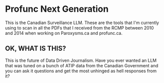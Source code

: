 # Profunc Next Generation

This is the Canadian Surveillance LLM.  These are the tools that I'm currently using to scan in all the PDFs that I received from the RCMP
between 2010 and 2014 when working on Paroxysms.ca and profunc.ca.

## OK, WHAT IS THIS?

This is the future of Data Driven Journalism.  Have you ever wanted an LLM that was tuned on a bunch of ATIP data from the Canadian Government
and you can ask it questions and get the most unhinged as hell responses from it? 
